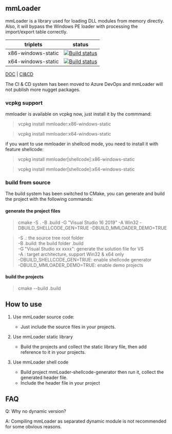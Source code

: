 ## mmLoader 

mmLoader is a library used for loading DLL modules from memory directly. Also, it will bypass the Windows PE loader with processing the import/export table correctly.

| triplets  | status  |
|---|---|
| x86-windows-static | [![Build status](https://dev.azure.com/sheentian/GitHub-CI/_apis/build/status/mmLoader/mmloader-x86-windows-static)](https://dev.azure.com/sheentian/GitHub-CI/_build/latest?definitionId=11) |
| x64-windows-static | [![Build status](https://dev.azure.com/sheentian/GitHub-CI/_apis/build/status/mmLoader/mmloader-x64-windows-static)](https://dev.azure.com/sheentian/GitHub-CI/_build/latest?definitionId=25) |


[DOC](http://tishion.github.io/mmLoader/) | [CI&CD](https://dev.azure.com/sheentian/GitHub-CI)

The CI & CD system has been moved to Azure DevOps and mmLoader will not publish more nugget packages.


### vcpkg support
mmloader is available on vcpkg now, just install it by the commmand:
> vcpkg install mmloader:x86-windows-static

> vcpkg install mmloader:x64-windows-static

if you want to use mmloader in shellcod mode, you need to install it with feature shellcode:
> vcpkg install mmloader[shellcode]:x86-windows-static

> vcpkg install mmloader[shellcode]:x64-windows-static

### build from source

The build system has been switched to CMake, you can generate and build the project with the following commands:
#### generate the project files
> cmake -S . -B .build -G "Visual Studio 16 2019" -A Win32 -DBUILD_SHELLCODE_GEN=TRUE -DBUILD_MMLOADER_DEMO=TRUE

> -S .: the source tree root folder   
> -B .build: the build folder .build  
> -G "Visual Studio xx xxxx": generate the solution file for VS  
> -A : target architecture, support Win32 & x64 only  
> -DBUILD_SHELLCODE_GEN=TRUE: enable shellcode generator  
> -DBUILD_MMLOADER_DEMO=TRUE: enable demo projects  

#### build the projects
> cmake --build .build


## How to use

1. Use mmLoader source code:
   - Just include the source files in your projects.

2. Use mmLoader static library
   - Build the projects and collect the static library file, then add reference to it in your projects.

4. Use mmLoader shell code
   - Build project mmLoader-shellcode-generator then run it, collect the generated header file. 
   - Include the header file in your project

## FAQ
Q: Why no dynamic version? 

A: Compiling mmLoader as separated dynamic module is not recommended for some obvious reasons.
